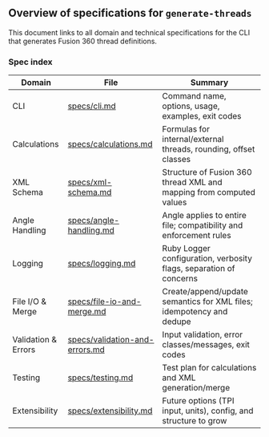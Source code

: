 ## Overview of specifications for `generate-threads`

This document links to all domain and technical specifications for the CLI that generates Fusion 360 thread definitions.

### Spec index

| Domain | File | Summary |
|---|---|---|
| CLI | [specs/cli.md](specs/cli.md) | Command name, options, usage, examples, exit codes |
| Calculations | [specs/calculations.md](specs/calculations.md) | Formulas for internal/external threads, rounding, offset classes |
| XML Schema | [specs/xml-schema.md](specs/xml-schema.md) | Structure of Fusion 360 thread XML and mapping from computed values |
| Angle Handling | [specs/angle-handling.md](specs/angle-handling.md) | Angle applies to entire file; compatibility and enforcement rules |
| Logging | [specs/logging.md](specs/logging.md) | Ruby Logger configuration, verbosity flags, separation of concerns |
| File I/O & Merge | [specs/file-io-and-merge.md](specs/file-io-and-merge.md) | Create/append/update semantics for XML files; idempotency and dedupe |
| Validation & Errors | [specs/validation-and-errors.md](specs/validation-and-errors.md) | Input validation, error classes/messages, exit codes |
| Testing | [specs/testing.md](specs/testing.md) | Test plan for calculations and XML generation/merge |
| Extensibility | [specs/extensibility.md](specs/extensibility.md) | Future options (TPI input, units), config, and structure to grow |


